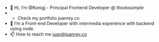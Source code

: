 - 👋 Hi, I’m @Konigj - Principal Frontend Developer @ Itlookssimple
- - Check my portfolio juanrey.co
- 🌱 I’m a Front-end Developer with intermedia experience with backend using node.
- 📫 How to reach me juan@juanrey.co
